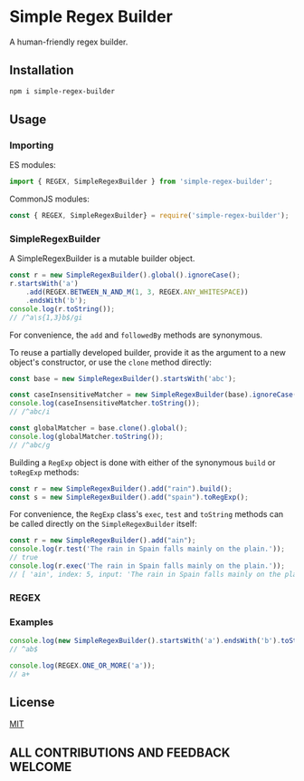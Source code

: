# Simple Regex Builder

A human-friendly regex builder.

## Installation

```sh
npm i simple-regex-builder
```

## Usage

### Importing

ES modules:

```typescript
import { REGEX, SimpleRegexBuilder } from 'simple-regex-builder';
```

CommonJS modules:

```javascript
const { REGEX, SimpleRegexBuilder} = require('simple-regex-builder');
```

### SimpleRegexBuilder

A SimpleRegexBuilder is a mutable builder object.

```javascript
const r = new SimpleRegexBuilder().global().ignoreCase();
r.startsWith('a')
    .add(REGEX.BETWEEN_N_AND_M(1, 3, REGEX.ANY_WHITESPACE))
    .endsWith('b');
console.log(r.toString());
// /^a\s{1,3}b$/gi
```

For convenience, the `add` and `followedBy` methods are synonymous.

To reuse a partially developed builder, provide it as the argument to a new object's constructor, or use the `clone` method directly:

```javascript
const base = new SimpleRegexBuilder().startsWith('abc');

const caseInsensitiveMatcher = new SimpleRegexBuilder(base).ignoreCase();
console.log(caseInsensitiveMatcher.toString());
// /^abc/i

const globalMatcher = base.clone().global();
console.log(globalMatcher.toString());
// /^abc/g
```

Building a `RegExp` object is done with either of the synonymous `build` or `toRegExp` methods:

```javascript
const r = new SimpleRegexBuilder().add("rain").build();
const s = new SimpleRegexBuilder().add("spain").toRegExp();
```

For convenience, the `RegExp` class's `exec`, `test` and `toString` methods can be called directly on the `SimpleRegexBuilder` itself:

```javascript
const r = new SimpleRegexBuilder().add("ain");
console.log(r.test('The rain in Spain falls mainly on the plain.'));
// true
console.log(r.exec('The rain in Spain falls mainly on the plain.'));
// [ 'ain', index: 5, input: 'The rain in Spain falls mainly on the plain.', groups: undefined ]
```

### REGEX

### Examples

```javascript
console.log(new SimpleRegexBuilder().startsWith('a').endsWith('b').toString());
// ^ab$

console.log(REGEX.ONE_OR_MORE('a'));
// a+
```

## License

[MIT](./LICENSE)

## ALL CONTRIBUTIONS AND FEEDBACK WELCOME
